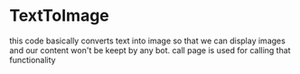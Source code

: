 # TextToImage

this code basically converts text into image so that we can display images and our content won't be keept by any bot.
call page is used for calling that functionality

